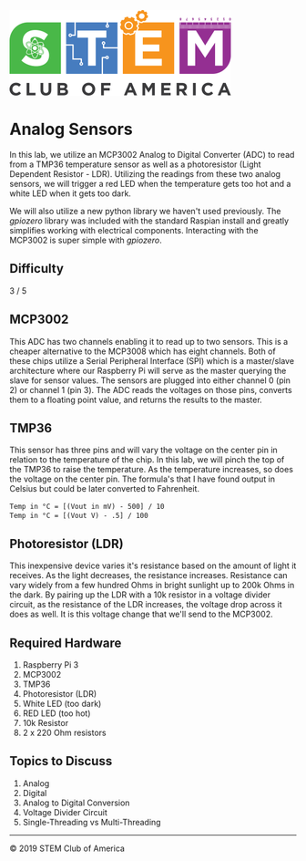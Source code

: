 ![SCOA](https://github.com/stem-club-of-america/SCOA/blob/master/images/SCOA_Logo_Small.png)

# Analog Sensors
In this lab, we utilize an MCP3002 Analog to Digital Converter (ADC) to read from a TMP36 temperature sensor as well as a photoresistor (Light Dependent Resistor - LDR).  Utilizing the readings from these two analog sensors, we will trigger a red LED when the temperature gets too hot and a white LED when it gets too dark.

We will also utilize a new python library we haven't used previously.  The *gpiozero* library was included with the standard Raspian install and greatly simplifies working with electrical components.  Interacting with the MCP3002 is super simple with *gpiozero*.

## Difficulty
3 / 5

## MCP3002
This ADC has two channels enabling it to read up to two sensors.  This is a cheaper alternative to the MCP3008 which has eight channels.  Both of these chips utilize a Serial Peripheral Interface (SPI) which is a master/slave architecture where our Raspberry Pi will serve as the master querying the slave for sensor values.  The sensors are plugged into either channel 0 (pin 2) or channel 1 (pin 3).  The ADC reads the voltages on those pins, converts them to a floating point value, and returns the results to the master.

## TMP36
This sensor has three pins and will vary the voltage on the center pin in relation to the temperature of the chip.  In this lab, we will pinch the top of the TMP36 to raise the temperature.  As the temperature increases, so does the voltage on the center pin.  The formula's that I have found output in Celsius but could be later converted to Fahrenheit.

```
Temp in °C = [(Vout in mV) - 500] / 10
Temp in °C = [(Vout V) - .5] / 100
```

## Photoresistor (LDR)
This inexpensive device varies it's resistance based on the amount of light it receives.  As the light decreases, the resistance increases.  Resistance can vary widely from a few hundred Ohms in bright sunlight up to 200k Ohms in the dark.  By pairing up the LDR with a 10k resistor in a voltage divider circuit, as the resistance of the LDR increases, the voltage drop across it does as well.  It is this voltage change that we'll send to the MCP3002.

## Required Hardware
1. Raspberry Pi 3
2. MCP3002
3. TMP36
4. Photoresistor (LDR)
5. White LED (too dark)
6. RED LED (too hot)
7. 10k Resistor
8. 2 x 220 Ohm resistors

## Topics to Discuss
1. Analog
2. Digital
3. Analog to Digital Conversion
3. Voltage Divider Circuit
4. Single-Threading vs Multi-Threading

---
:copyright: 2019 STEM Club of America
